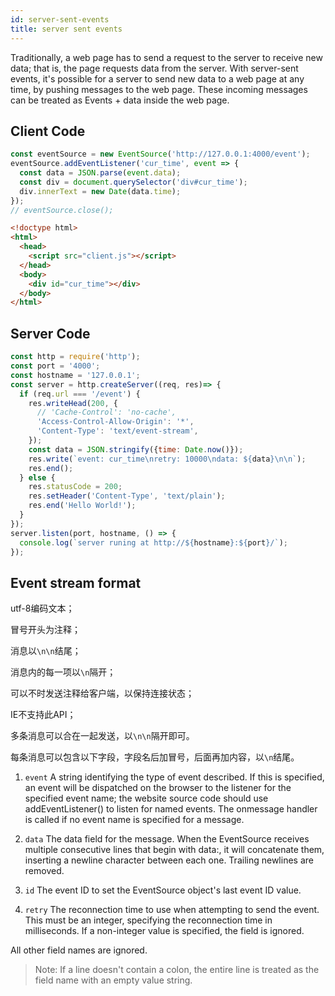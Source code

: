 ```yaml
---
id: server-sent-events
title: server sent events
---
```


Traditionally, a web page has to send a request to the server to receive new data; that is, the page requests data from the server. With server-sent events, it's possible for a server to send new data to a web page at any time, by pushing messages to the web page. These incoming messages can be treated as Events + data inside the web page.

## Client Code

  ```javascript
  const eventSource = new EventSource('http://127.0.0.1:4000/event');
  eventSource.addEventListener('cur_time', event => {
    const data = JSON.parse(event.data);
    const div = document.querySelector('div#cur_time');
    div.innerText = new Date(data.time);
  });
  // eventSource.close();
  ```

  ```html
  <!doctype html>
  <html>
    <head>
      <script src="client.js"></script>
    </head>
    <body>
      <div id="cur_time"></div>
    </body>
  </html>
  ```

## Server Code

  ```javascript
  const http = require('http');
  const port = '4000';
  const hostname = '127.0.0.1';
  const server = http.createServer((req, res)=> {
    if (req.url === '/event') {
      res.writeHead(200, {
        // 'Cache-Control': 'no-cache',
        'Access-Control-Allow-Origin': '*',
        'Content-Type': 'text/event-stream',
      });
      const data = JSON.stringify({time: Date.now()});
      res.write(`event: cur_time\nretry: 10000\ndata: ${data}\n\n`);
      res.end();
    } else {
      res.statusCode = 200;
      res.setHeader('Content-Type', 'text/plain');
      res.end('Hello World!');
    }
  });
  server.listen(port, hostname, () => {
    console.log(`server runing at http://${hostname}:${port}/`);
  });
  ```

## Event stream format

utf-8编码文本；

冒号开头为注释；

消息以`\n\n`结尾；

消息内的每一项以`\n`隔开；

可以不时发送注释给客户端，以保持连接状态；

IE不支持此API；

多条消息可以合在一起发送，以`\n\n`隔开即可。

每条消息可以包含以下字段，字段名后加冒号，后面再加内容，以`\n`结尾。

1. `event`
A string identifying the type of event described. If this is specified, an event will be dispatched on the browser to the listener for the specified event name; the website source code should use addEventListener() to listen for named events. The onmessage handler is called if no event name is specified for a message.

2. `data`
The data field for the message. When the EventSource receives multiple consecutive lines that begin with data:, it will concatenate them, inserting a newline character between each one. Trailing newlines are removed.

3. `id`
The event ID to set the EventSource object's last event ID value.

4. `retry`
The reconnection time to use when attempting to send the event. This must be an integer, specifying the reconnection time in milliseconds. If a non-integer value is specified, the field is ignored.

All other field names are ignored.

> Note: If a line doesn't contain a colon, the entire line is treated as the field name with an empty value string.
